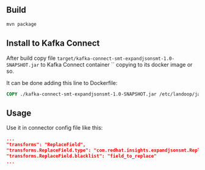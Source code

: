 
## Build
~~~bash
mvn package
~~~

## Install to Kafka Connect
After build copy file `target/kafka-connect-smt-expandjsonsmt-1.0-SNAPSHOT.jar`
to Kafka Connect container `` copying to its docker image or so.

It can be done adding this line to Dockerfile:
~~~Dockerfile
COPY ./kafka-connect-smt-expandjsonsmt-1.0-SNAPSHOT.jar /etc/landoop/jars/lib
~~~

## Usage
Use it in connector config file like this:
~~~json
...
"transforms": "ReplaceField",
"transforms.ReplaceField.type": "com.redhat.insights.expandjsonsmt.ReplaceField$Value",
"transforms.ReplaceField.blacklist": "field_to_replace"
...
~~~

